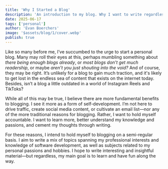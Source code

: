 ```yaml
---
title: 'Why I Started a Blog'
description: 'An introduction to my blog. Why I want to write regardless of any readership.'
date: 2025-06-17
tags: ['personal']
author: 'Evan Boerchers'
image: '$assets/blog/1/cover.webp'
publish: true
---
```


Like so many before me, I’ve succumbed to the urge to start a personal blog. Many may roll their eyes at this, perhaps mumbling something about _there being enough blogs already_, or _most blogs don’t get much readership_, or maybe _aren’t you just shouting into the void?_ And of course, they may be right. It’s unlikely for a blog to gain much traction, and it's likely to get lost in the endless sea of content that exists on the internet today. Besides, isn’t a blog a little outdated in a world of Instagram Reels and TikToks?

While all of this may be true, I believe there are more fundamental benefits to blogging. I see it more as a form of self-development. I’m not here to drive traffic, create social media content, or cultivate an email list—nor any of the more traditional reasons for blogging. Rather, I want to hold myself accountable. I want to learn more, better understand my knowledge and passions, and cement my thoughts through writing.

For these reasons, I intend to hold myself to blogging on a semi-regular basis. I aim to write a mix of topics spanning my professional interests and knowledge of software development, as well as subjects related to my personal passions and hobbies. I hope to write interesting and insightful material—but regardless, my main goal is to learn and have fun along the way.
